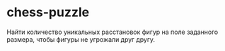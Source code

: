 # chess-puzzle
Найти количество уникальных расстановок фигур на поле заданного размера, чтобы фигуры не угрожали друг другу.
